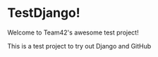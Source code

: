 TestDjango!
==========

Welcome to Team42's awesome test project!

This is a test project to try out Django and GitHub
